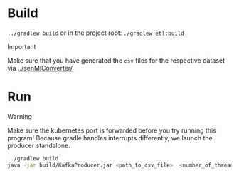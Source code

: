 # Build
`../gradlew build` or in the project root: `./gradlew etl:build`

> [!IMPORTANT]
> Make sure that you have generated the `csv` files for the respective dataset
> via [../senMlConverter/](../senMlConverter/README.md)

# Run
> [!WARNING]
> Make sure the kubernetes port is forwarded before you try running this program!
Because gradle handles interrupts differently, we launch the producer standalone.

```bash
../gradlew build
java -jar build/KafkaProducer.jar <path_to_csv_file>  <number_of_threads>
```
